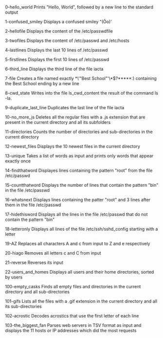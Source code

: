 0-hello_world             	Prints "Hello, World", followed by a new line to the standard output

1-confused_smiley	        Displays a confused smiley "(Ôo)'

2-hellofile	                Displays the content of the /etc/passwdfile

3-twofiles	                Displays the content of /etc/passwd and /etc/hosts

4-lastlines	                Displays the last 10 lines of /etc/passwd

5-firstlines	                Displays the first 10 lines of /etc/passwd

6-third_line	                Displays the third line of the file iacta

7-file	                        Creates a file named exactly \*\\'"Best School"\'\\*$\?\*\*\*\*\*:) containing the Best School ending by a new line

8-cwd_state	                Writes into the file ls_cwd_content the result of the command ls -la.

9-duplicate_last_line	        Duplicates the last line of the file iacta

10-no_more_js	                Deletes all the regular files with a .js extension that are present in the current directory and all its subfolders

11-directories	                Counts the number of directories and sub-directories in the current directory

12-newest_files	                Displays the 10 newest files in the current directory

13-unique	                Takes a list of words as input and prints only words that appear exactly once

14-findthatword	                Displayes lines containing the pattern "root" from the file /etc/passwd

15-countthatword	        Displays the number of lines that contain the pattern "bin" in the file /etc/passwd

16-whatsnext	                Displays lines containing the patter "root" and 3 lines after them in the file /etc/passwd

17-hidethisword	                Displays all the lines in the file /etc/passwd that do not contain the pattern "bin"

18-letteronly	                Displays all lines of the file /etc/ssh/sshd_config starting with a letter

19-AZ	                        Replaces all characters A and c from input to Z and e respectively

20-hiago	                Removes all letters c and C from input

21-reverse	                Reverses its input

22-users_and_homes	        Displays all users and their home directories, sorted by users

100-empty_casks	                Finds all empty files and directories in the current directory and all sub-directories

101-gifs	                Lists all the files with a .gif extension in the current directory and all its sub-directories

102-acrostic	                Decodes acrostics that use the first letter of each line

103-the_biggest_fan	        Parses web servers in TSV format as input and displays the 11 hosts or IP addresses which did the most requests
